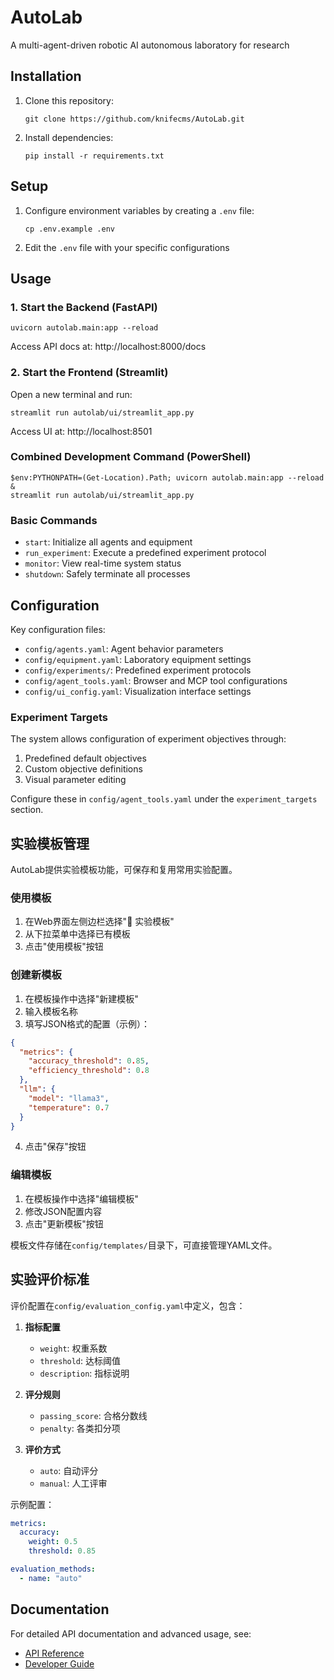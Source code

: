 # AutoLab
A multi-agent-driven robotic AI autonomous laboratory for research

## Installation

1. Clone this repository:
   ```
   git clone https://github.com/knifecms/AutoLab.git
   ```
2. Install dependencies:
   ```
   pip install -r requirements.txt
   ```

## Setup

1. Configure environment variables by creating a `.env` file:
   ```
   cp .env.example .env
   ```
2. Edit the `.env` file with your specific configurations

## Usage

### 1. Start the Backend (FastAPI)
```
uvicorn autolab.main:app --reload
```
Access API docs at: http://localhost:8000/docs

### 2. Start the Frontend (Streamlit)
Open a new terminal and run:
```
streamlit run autolab/ui/streamlit_app.py
```
Access UI at: http://localhost:8501

### Combined Development Command (PowerShell)
```
$env:PYTHONPATH=(Get-Location).Path; uvicorn autolab.main:app --reload &
streamlit run autolab/ui/streamlit_app.py
```

### Basic Commands

- `start`: Initialize all agents and equipment
- `run_experiment`: Execute a predefined experiment protocol
- `monitor`: View real-time system status
- `shutdown`: Safely terminate all processes

## Configuration

Key configuration files:
- `config/agents.yaml`: Agent behavior parameters
- `config/equipment.yaml`: Laboratory equipment settings
- `config/experiments/`: Predefined experiment protocols
- `config/agent_tools.yaml`: Browser and MCP tool configurations
- `config/ui_config.yaml`: Visualization interface settings

### Experiment Targets

The system allows configuration of experiment objectives through:
1. Predefined default objectives
2. Custom objective definitions
3. Visual parameter editing

Configure these in `config/agent_tools.yaml` under the `experiment_targets` section.

## 实验模板管理

AutoLab提供实验模板功能，可保存和复用常用实验配置。

### 使用模板
1. 在Web界面左侧边栏选择"📁 实验模板"
2. 从下拉菜单中选择已有模板
3. 点击"使用模板"按钮

### 创建新模板
1. 在模板操作中选择"新建模板"
2. 输入模板名称
3. 填写JSON格式的配置（示例）：
```json
{
  "metrics": {
    "accuracy_threshold": 0.85,
    "efficiency_threshold": 0.8
  },
  "llm": {
    "model": "llama3",
    "temperature": 0.7
  }
}
```
4. 点击"保存"按钮

### 编辑模板
1. 在模板操作中选择"编辑模板"
2. 修改JSON配置内容
3. 点击"更新模板"按钮

模板文件存储在`config/templates/`目录下，可直接管理YAML文件。

## 实验评价标准

评价配置在`config/evaluation_config.yaml`中定义，包含：

1. **指标配置**
   - `weight`: 权重系数
   - `threshold`: 达标阈值
   - `description`: 指标说明

2. **评分规则**
   - `passing_score`: 合格分数线
   - `penalty`: 各类扣分项

3. **评价方式**
   - `auto`: 自动评分
   - `manual`: 人工评审

示例配置：
```yaml
metrics:
  accuracy:
    weight: 0.5
    threshold: 0.85

evaluation_methods:
  - name: "auto"
```

## Documentation

For detailed API documentation and advanced usage, see:
- [API Reference](docs/api.md)
- [Developer Guide](docs/developer.md)
